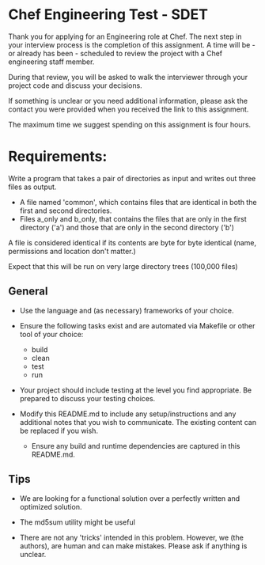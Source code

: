 
# Chef Engineering Test - SDET

Thank you for applying for an Engineering role at Chef.  The next step
in your interview process is the completion of this assignment.  A
time will be - or already has been - scheduled to review the project
with a Chef engineering staff member.

During that review, you will be asked to walk the interviewer through your project
code and discuss your decisions.

If something is unclear or you need additional information, please ask
the contact you were provided when you received the link to this
assignment.

The maximum time we suggest spending on this assignment is four hours.


# Requirements:

Write a program that takes a pair of directories as input and writes
out three files as output.
* A file named 'common', which contains files that are identical in both the
  first and second directories.
* Files a\_only and b\_only, that contains the files that are only in
  the first directory ('a') and those that are only in the second
  directory ('b')

A file is considered identical if its contents are byte for byte identical (name,
permissions and location don't matter.)

Expect that this will be run on very large directory trees (100,000
files) 


## General

* Use the language and (as necessary) frameworks of your choice.
* Ensure the following tasks exist and are automated via Makefile or other tool of your choice:
  * build
  * clean
  * test
  * run
* Your project should include testing at the level you find
  appropriate. Be prepared to discuss your testing choices.

* Modify this README.md to include any setup/instructions and any additional
  notes that you wish to communicate. The existing content can be replaced if you wish.
  * Ensure any build and runtime dependencies are captured in this README.md.

## Tips

* We are looking for a functional solution over a perfectly written and
  optimized solution.

* The md5sum utility might be useful

* There are not any 'tricks' intended in this problem. However, we
  (the authors), are human and can make mistakes. Please ask if
  anything is unclear.
  
